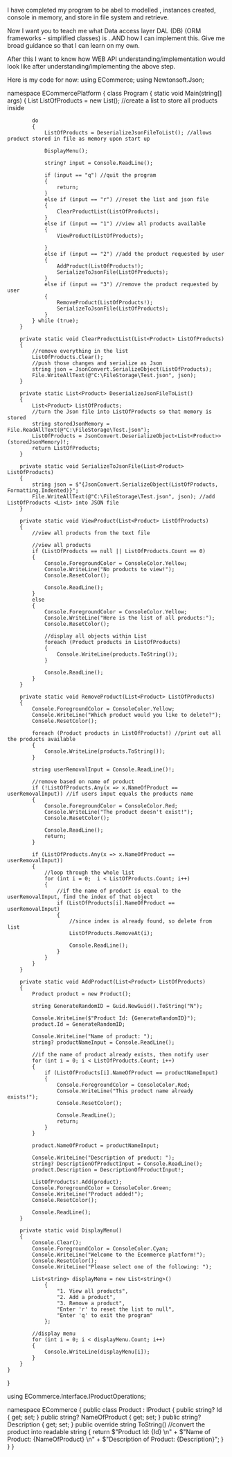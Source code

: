 I have completed my program to be abel to modelled , instances created, console in memory, and store in file system and retrieve.

Now I want you to teach me what Data access layer DAL (DB) (ORM frameworks - simplified classes) is ..AND how I can implement this. Give me broad guidance so that I can learn on my own.

After this I want to know how WEB API understanding/implementation would look like after understanding/implementing the above step.

Here is my code for now:
﻿using ECommerce;
using Newtonsoft.Json;

namespace ECommercePlatform
{
    class Program
    {
        static void Main(string[] args)
        {
            List<Product> ListOfProducts = new List<Product>(); //create a list to store all products inside

            do
            {
                ListOfProducts = DeserializeJsonFileToList(); //allows product stored in file as memory upon start up
                
                DisplayMenu();

                string? input = Console.ReadLine();

                if (input == "q") //quit the program
                {
                    return;
                }
                else if (input == "r") //reset the list and json file
                {
                    ClearProductList(ListOfProducts);
                }
                else if (input == "1") //view all products available
                {
                    ViewProduct(ListOfProducts);

                }
                else if (input == "2") //add the product requested by user
                {
                    AddProduct(ListOfProducts!);
                    SerializeToJsonFile(ListOfProducts);
                }
                else if (input == "3") //remove the product requested by user
                {
                    RemoveProduct(ListOfProducts!);
                    SerializeToJsonFile(ListOfProducts);
                }
            } while (true);
        }
        
        private static void ClearProductList(List<Product> ListOfProducts)
        {
            //remove everything in the list
            ListOfProducts.Clear();
            //push those changes and serialize as Json 
            string json = JsonConvert.SerializeObject(ListOfProducts);
            File.WriteAllText(@"C:\FileStorage\Test.json", json);
        }

        private static List<Product> DeserializeJsonFileToList()
        {
            List<Product> ListOfProducts;
            //turn the Json file into ListOfProducts so that memory is stored
            string storedJsonMemory = File.ReadAllText(@"C:\FileStorage\Test.json");
            ListOfProducts = JsonConvert.DeserializeObject<List<Product>>(storedJsonMemory)!;
            return ListOfProducts;
        }

        private static void SerializeToJsonFile(List<Product> ListOfProducts)
        {
            string json = $"{JsonConvert.SerializeObject(ListOfProducts, Formatting.Indented)}";
            File.WriteAllText(@"C:\FileStorage\Test.json", json); //add ListOfProducts <List> into JSON file
        }

        private static void ViewProduct(List<Product> ListOfProducts)
        {
            //view all products from the text file

            //view all products
            if (ListOfProducts == null || ListOfProducts.Count == 0)
            {
                Console.ForegroundColor = ConsoleColor.Yellow;
                Console.WriteLine("No products to view!");
                Console.ResetColor();

                Console.ReadLine();
            }
            else
            {
                Console.ForegroundColor = ConsoleColor.Yellow;
                Console.WriteLine("Here is the list of all products:");
                Console.ResetColor();

                //display all objects within List
                foreach (Product products in ListOfProducts)
                {
                    Console.WriteLine(products.ToString());
                }

                Console.ReadLine();
            }
        }

        private static void RemoveProduct(List<Product> ListOfProducts)
        {
            Console.ForegroundColor = ConsoleColor.Yellow;
            Console.WriteLine("Which product would you like to delete?");
            Console.ResetColor();

            foreach (Product products in ListOfProducts!) //print out all the products available
            {
                Console.WriteLine(products.ToString());
            }

            string userRemovalInput = Console.ReadLine()!;

            //remove based on name of product
            if (!ListOfProducts.Any(x => x.NameOfProduct == userRemovalInput)) //if users input equals the products name 
            {
                Console.ForegroundColor = ConsoleColor.Red;
                Console.WriteLine("The product doesn't exist!");
                Console.ResetColor();

                Console.ReadLine();
                return;
            }
            
            if (ListOfProducts.Any(x => x.NameOfProduct == userRemovalInput))
            {                   
                //loop through the whole list 
                for (int i = 0;  i < ListOfProducts.Count; i++)
                {
                    //if the name of product is equal to the userRemovalInput, find the index of that object
                    if (ListOfProducts[i].NameOfProduct == userRemovalInput)
                    {
                        //since index is already found, so delete from list
                        ListOfProducts.RemoveAt(i);

                        Console.ReadLine();
                    }
                }
            }
        }

        private static void AddProduct(List<Product> ListOfProducts)
        {
            Product product = new Product();

            string GenerateRandomID = Guid.NewGuid().ToString("N");

            Console.WriteLine($"Product Id: {GenerateRandomID}");
            product.Id = GenerateRandomID;

            Console.WriteLine("Name of product: ");
            string? productNameInput = Console.ReadLine();

            //if the name of product already exists, then notify user
            for (int i = 0; i < ListOfProducts.Count; i++)
            {
                if (ListOfProducts[i].NameOfProduct == productNameInput)
                {
                    Console.ForegroundColor = ConsoleColor.Red;
                    Console.WriteLine("This product name already exists!");
                    Console.ResetColor();

                    Console.ReadLine();
                    return;
                }
            }

            product.NameOfProduct = productNameInput;

            Console.WriteLine("Description of product: ");
            string? DescriptionOfProductInput = Console.ReadLine();
            product.Description = DescriptionOfProductInput!;

            ListOfProducts!.Add(product);
            Console.ForegroundColor = ConsoleColor.Green;
            Console.WriteLine("Product added!");
            Console.ResetColor();

            Console.ReadLine();
        }

        private static void DisplayMenu()
        {
            Console.Clear();
            Console.ForegroundColor = ConsoleColor.Cyan;
            Console.WriteLine("Welcome to the Ecommerce platform!");
            Console.ResetColor();
            Console.WriteLine("Please select one of the following: ");

            List<string> displayMenu = new List<string>()
                {
                    "1. View all products",
                    "2. Add a product",
                    "3. Remove a product",
                    "Enter 'r' to reset the list to null",
                    "Enter 'q' to exit the program"
                };

            //display menu
            for (int i = 0; i < displayMenu.Count; i++)
            {
                Console.WriteLine(displayMenu[i]);
            }
        }
    }
}

﻿using ECommerce.Interface.IProductOperations;

namespace ECommerce
{
    public class Product : IProduct
    {
        public string? Id { get; set; }
        public string? NameOfProduct { get; set; }
        public string? Description { get; set; }
        public override string ToString() //convert the product into readable string
        {
            return $"Product Id: {Id} \n" +
                $"Name of Product: {NameOfProduct} \n" +
                $"Description of Product: {Description}";
        }
    }
}


